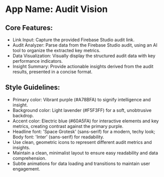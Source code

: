# **App Name**: Audit Vision

## Core Features:

- Link Input: Capture the provided Firebase Studio audit link.
- Audit Analyzer: Parse data from the Firebase Studio audit, using an AI tool to organize the extracted key metrics.
- Data Visualization: Visually display the structured audit data with key performance indicators.
- Insight Summary: Provide actionable insights derived from the audit results, presented in a concise format.

## Style Guidelines:

- Primary color: Vibrant purple (#A78BFA) to signify intelligence and insight.
- Background color: Light lavender (#F5F3FF) for a soft, unobtrusive backdrop.
- Accent color: Electric blue (#60A5FA) for interactive elements and key metrics, creating contrast against the primary purple.
- Headline font: 'Space Grotesk' (sans-serif) for a modern, techy look; Body font: 'Inter' (sans-serif) for readability.
- Use clean, geometric icons to represent different audit metrics and insights.
- Maintain a clean, minimalist layout to ensure easy readability and data comprehension.
- Subtle animations for data loading and transitions to maintain user engagement.
